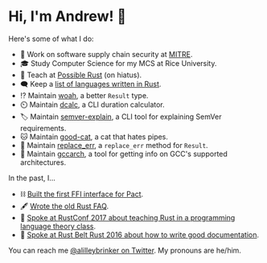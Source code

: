# Hi, I'm Andrew! :wave:

Here's some of what I do:

- 🔧 Work on software supply chain security at [MITRE][mitre].
- 🎓 Study Computer Science for my MCS at Rice University.
- 🦀 Teach at [Possible Rust][poss] (on hiatus).
- 🗨️ Keep a [list of languages written in Rust][langs].
- ⁉️ Maintain [woah][woah], a better `Result` type.
- ⏲️ Maintain [dcalc][dcalc], a CLI duration calculator.
- 🏷️ Maintain [semver-explain][semver-explain], a CLI tool for explaining SemVer requirements.
- 🐱 Maintain [good-cat][good-cat], a cat that hates pipes.
- 🛑 Maintain [replace_err][replace_err], a `replace_err` method for `Result`.
- 📎 Maintain [gccarch][gccarch], a tool for getting info on GCC's supported architectures.

In the past, I...

- ⛓️ [Built the first FFI interface for Pact](https://github.com/pact-foundation/pact-reference/pull/97).
- 🖋️ [Wrote the old Rust FAQ](https://github.com/rust-lang/prev.rust-lang.org/pull/202).
- 🎒 [Spoke at RustConf 2017 about teaching Rust in a programming language theory class](https://www.youtube.com/watch?v=0PhfaFkzdBA).
- 📖 [Spoke at Rust Belt Rust 2016 about how to write good documentation](https://www.youtube.com/watch?v=Wz2oFEDwiOk).

You can reach me [@alilleybrinker on Twitter][twitter]. My pronouns are he/him.

[mitre]: https://mitre.org
[rust]: https://rust-lang.org
[poss]: https://www.possiblerust.com
[mentor]: https://rustbeginners.github.io/awesome-rust-mentors/
[twitter]: https://twitter.com/alilleybrinker
[langs]: https://github.com/alilleybrinker/langs-in-rust
[woah]: https://github.com/alilleybrinker/woah/
[mentoring_page]: https://github.com/alilleybrinker/alilleybrinker/blob/master/MENTORING.md
[migrate]: https://gist.github.com/alilleybrinker/4ed6badfa317cd6d5e9f74c95d71309a
[tin]: https://github.com/alilleybrinker/tin
[skej]: https://github.com/alilleybrinker/skej
[dcalc]: https://github.com/alilleybrinker/dcalc
[semver-explain]: https://github.com/alilleybrinker/semver-explain
[good-cat]: https://github.com/alilleybrinker/good-cat
[replace_err]: https://github.com/alilleybrinker/replace_err
[gccarch]: https://github.com/alilleybrinker/gccarch
